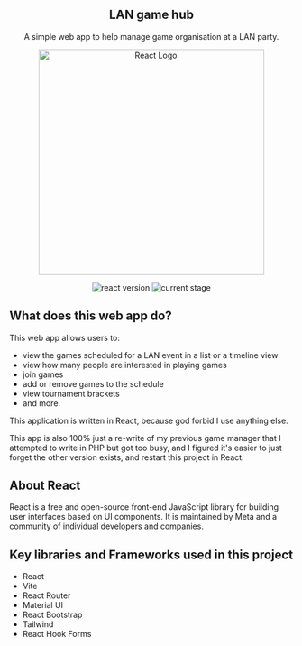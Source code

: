


<h2 align="center">LAN game hub</h2>
<p align="center">A simple web app to help manage game organisation at a LAN party.</p>

<p align="center"><a href="https://reactjs.org/" target="_blank"><img src="https://codegeekz.com/wp-content/uploads/reactjs.png" width="400" alt="React Logo"></a></p>

<p align="center">
<img src="https://img.shields.io/badge/React-V%3A%2018.2.0-green" alt="react version">
<img src="https://img.shields.io/badge/Current%20Stage-development-yellow" alt="current stage">
</p>

## What does this web app do?
This web app allows users to: 
- view the games scheduled for a LAN event in a list or a timeline view
- view how many people are interested in playing games
- join games
- add or remove games to the schedule
- view tournament brackets 
- and more.
<p>This application is written in React, because god forbid I use anything else.</p>
<p>This app is also 100% just a re-write of my previous game manager that I attempted to write in PHP but got too busy, and I figured it's easier to just forget the other version exists, and restart this project in React.</p>

## About React

React is a free and open-source front-end JavaScript library for building user interfaces based on UI components. It is maintained by Meta and a community of individual developers and companies.

## Key libraries and Frameworks used in this project
<ul>
    <li>React</li>
    <li>Vite</li>
    <li>React Router</li>
    <li>Material UI</li>
    <li>React Bootstrap</li>
    <li>Tailwind</li>
    <li>React Hook Forms</li>
</ul>
